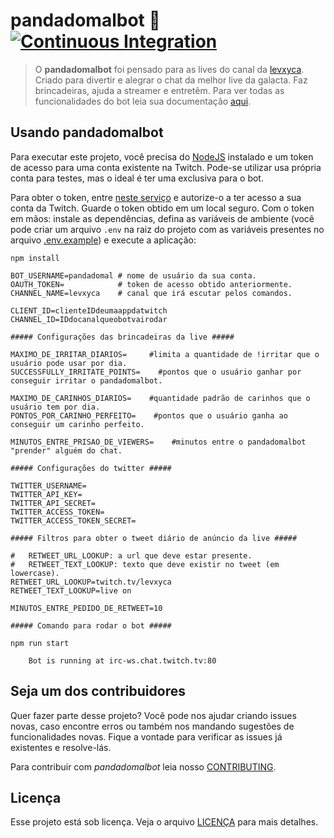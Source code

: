 # pandadomalbot 🐼 [![Continuous Integration](https://github.com/levxyca/pandadomalbot/actions/workflows/ci.yml/badge.svg?branch=main)](https://github.com/levxyca/pandadomalbot/actions/workflows/ci.yml)

> O **pandadomalbot** foi pensado para as lives do canal da [levxyca](https://twitch.tv/levxyca). Criado para divertir e alegrar o chat da melhor live da galacta. Faz brincadeiras, ajuda a streamer e entretêm. Para ver todas as funcionalidades do bot leia sua documentação [aqui](https://levxyca.codes/pandadomalsite/).

## Usando pandadomalbot

Para executar este projeto, você precisa do [NodeJS](https://nodejs.org/en/download/) instalado e um token de acesso para uma conta existente na Twitch. Pode-se utilizar usa própria conta para testes, mas o ideal é ter uma exclusiva para o bot.

Para obter o token, entre [neste serviço](https://twitchapps.com/tmi/) e autorize-o a ter acesso a sua conta da Twitch. Guarde o token obtido em um local seguro. Com o token em mãos: instale as dependências, defina as variáveis de ambiente (você pode criar um arquivo `.env` na raiz do projeto com as variáveis presentes no arquivo [.env.example](.env.example)) e execute a aplicação:

```
npm install

BOT_USERNAME=pandadomal # nome de usuário da sua conta.
OAUTH_TOKEN=            # token de acesso obtido anteriormente.
CHANNEL_NAME=levxyca    # canal que irá escutar pelos comandos.

CLIENT_ID=clienteIDdeumaappdatwitch
CHANNEL_ID=IDdocanalqueobotvairodar

##### Configurações das brincadeiras da live #####

MAXIMO_DE_IRRITAR_DIARIOS=     #limita a quantidade de !irritar que o usuário pode usar por dia.
SUCCESSFULLY_IRRITATE_POINTS=    #pontos que o usuário ganhar por conseguir irritar o pandadomalbot.

MAXIMO_DE_CARINHOS_DIARIOS=    #quantidade padrão de carinhos que o usuário tem por dia.
PONTOS_POR_CARINHO_PERFEITO=    #pontos que o usuário ganha ao conseguir um carinho perfeito.

MINUTOS_ENTRE_PRISAO_DE_VIEWERS=    #minutos entre o pandadomalbot "prender" alguém do chat.

##### Configurações do twitter #####

TWITTER_USERNAME=
TWITTER_API_KEY=
TWITTER_API_SECRET=
TWITTER_ACCESS_TOKEN=
TWITTER_ACCESS_TOKEN_SECRET=

##### Filtros para obter o tweet diário de anúncio da live #####

#   RETWEET_URL_LOOKUP: a url que deve estar presente.
#   RETWEET_TEXT_LOOKUP: texto que deve existir no tweet (em lowercase).
RETWEET_URL_LOOKUP=twitch.tv/levxyca
RETWEET_TEXT_LOOKUP=live on

MINUTOS_ENTRE_PEDIDO_DE_RETWEET=10

##### Comando para rodar o bot #####

npm run start

    Bot is running at irc-ws.chat.twitch.tv:80
```

## Seja um dos contribuidores<br>

Quer fazer parte desse projeto? Você pode nos ajudar criando issues novas, caso encontre erros ou também nos mandando sugestões de funcionalidades novas. Fique a vontade para verificar as issues já existentes e resolve-lás.

Para contribuir com _pandadomalbot_ leia nosso [CONTRIBUTING](.github/CONTRIBUTING.md).

## Licença

Esse projeto está sob licença. Veja o arquivo [LICENÇA](LICENSE) para mais detalhes.
